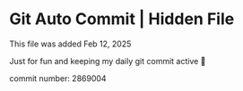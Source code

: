 # Git Auto Commit | Hidden File

This file was added Feb 12, 2025

Just for fun and keeping my daily git commit active 🤪

commit number: 2869004

